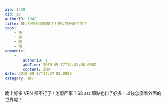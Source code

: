 ```yaml
---
aid: 1429
cid: 18
authorID: 1942
title: 最近很多代理都掛了！防火牆升級了嗎？
tags:
    - 掛
    - 牆
    - 級
    - 嗎
comments:
    -
        authorID: 1
        addTime: 2019-09-17T14:41:00.000Z
        content: 是的
date: 2019-09-17T14:37:00.000Z
category: 梯子
---
```


晚上好多 VPN 都不行了！怎麼回事？SS ssr 節點也掛了好多！以後怎麼看外面的世界呢！
